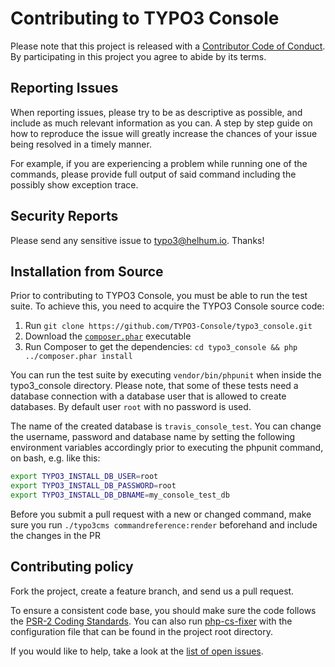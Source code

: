 # Contributing to TYPO3 Console

Please note that this project is released with a
[Contributor Code of Conduct](http://contributor-covenant.org/version/1/4/).
By participating in this project you agree to abide by its terms.

## Reporting Issues

When reporting issues, please try to be as descriptive as possible, and include
as much relevant information as you can. A step by step guide on how to
reproduce the issue will greatly increase the chances of your issue being
resolved in a timely manner.

For example, if you are experiencing a problem while running one of the
commands, please provide full output of said command including the possibly
show exception trace.

## Security Reports

Please send any sensitive issue to [typo3@helhum.io](mailto:typo3@helhum.io). Thanks!

## Installation from Source

Prior to contributing to TYPO3 Console, you must be able to run the test suite.
To achieve this, you need to acquire the TYPO3 Console source code:

1. Run `git clone https://github.com/TYPO3-Console/typo3_console.git`
2. Download the [`composer.phar`](https://getcomposer.org/composer.phar) executable
3. Run Composer to get the dependencies: `cd typo3_console && php ../composer.phar install`

You can run the test suite by executing `vendor/bin/phpunit` when inside the
typo3_console directory. Please note, that some of these tests need a database connection
with a database user that is allowed to create databases. By default user `root` with no password is used.

The name of the created database is `travis_console_test`. You can change the username,
 password and database name by setting the following environment variables accordingly
 prior to executing the phpunit command, on bash, e.g. like this:
 
```bash
export TYPO3_INSTALL_DB_USER=root
export TYPO3_INSTALL_DB_PASSWORD=root
export TYPO3_INSTALL_DB_DBNAME=my_console_test_db
```

Before you submit a pull request with a new or changed command,
make sure you run `./typo3cms commandreference:render` beforehand
and include the changes in the PR

Contributing policy
-------------------

Fork the project, create a feature branch, and send us a pull request.

To ensure a consistent code base, you should make sure the code follows
the [PSR-2 Coding Standards](http://www.php-fig.org/psr/psr-2/). You can also
run [php-cs-fixer](https://github.com/FriendsOfPHP/PHP-CS-Fixer) with the
configuration file that can be found in the project root directory.

If you would like to help, take a look at the [list of open issues](https://github.com/TYPO3-Console/typo3_console/issues).

